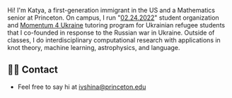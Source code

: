 ---
---

Hi! I'm Katya, a first-generation immigrant in the US and a Mathematics senior at Princeton. On campus, I run "[02.24.2022](http://students4ukraine.com)" student organization and [Momentum 4 Ukraine](https://momentumai.org/momentum4ukraine) tutoring program for Ukrainian refugee students that I co-founded in response to the Russian war in Ukraine. Outside of classes, I do interdisciplinary computational research with applications in knot theory, machine learning, astrophysics, and language.  
 
## 👋🏻 Contact

- Feel free to say hi at ivshina@princeton.edu
 

